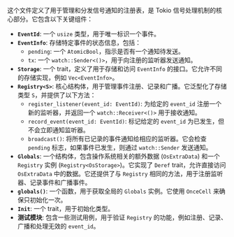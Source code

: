这个文件定义了用于管理和分发信号通知的注册表，是 Tokio 信号处理机制的核心部分。它包含以下关键组件：

*   **`EventId`**:  一个 `usize` 类型，用于唯一标识一个事件。
*   **`EventInfo`**:  存储特定事件的状态信息，包括：
    *   `pending`:  一个 `AtomicBool`，指示是否有一个通知待发送。
    *   `tx`:  一个 `watch::Sender<()>`，用于向注册的监听器发送通知。
*   **`Storage`**:  一个 trait，定义了用于存储和访问 `EventInfo` 的接口。它允许不同的存储实现，例如 `Vec<EventInfo>`。
*   **`Registry<S>`**:  核心结构体，用于管理事件注册、记录和广播。它泛型化了存储类型 `S`，并提供了以下方法：
    *   `register_listener(event_id: EventId)`:  为给定的 `event_id` 注册一个新的监听器，并返回一个 `watch::Receiver<()>` 用于接收通知。
    *   `record_event(event_id: EventId)`:  标记给定的 `event_id` 为已发生，但不会立即通知监听器。
    *   `broadcast()`:  将所有已记录的事件通知给相应的监听器。它会检查 `pending` 标志，如果事件已发生，则通过 `watch::Sender` 发送通知。
*   **`Globals`**:  一个结构体，包含操作系统相关的额外数据 (`OsExtraData`) 和一个 `Registry` 实例 (`Registry<OsStorage>`)。它实现了 `Deref` trait，允许直接访问 `OsExtraData` 中的数据。它还提供了与 `Registry` 相同的方法，用于注册监听器、记录事件和广播事件。
*   **`globals()`**:  一个函数，用于获取全局的 `Globals` 实例。它使用 `OnceCell` 来确保只初始化一次。
*   **`Init`**:  一个 trait，用于初始化类型。
*   **测试模块**:  包含一些测试用例，用于验证 `Registry` 的功能，例如注册、记录、广播和处理无效的 `event_id`。
